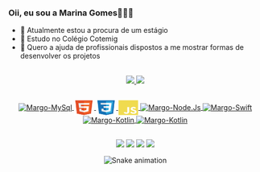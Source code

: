 ### Oii, eu sou a Marina Gomes👩🏽‍💻

- 🔭 Atualmente estou a procura de um estágio
- 🌱 Estudo no Colégio Cotemig
- 🤔 Quero a ajuda de profissionais dispostos a me mostrar formas de desenvolver os projetos

<br>
<div align="center">
  <a href="https://github.com/Margogongomes">
  <img height="180em" src="https://github-readme-stats.vercel.app/api?username=Margogongomes&show_icons=true&theme=dark&include_all_commits=true&count_private=true"/>
  <img height="130em" src="https://github-readme-stats.vercel.app/api/top-langs/?username=Margogongomes&layout=compact&langs_count=7&theme=dark"/>
</div>

  ##
  
<div align="center">
  <img align="center" alt="Margo-MySql" height="30" width="40" src="https://cdn.jsdelivr.net/gh/devicons/devicon/icons/mysql/mysql-original.svg">
  <img align="center" alt="Margo-HTML" height="30" width="40" src="https://raw.githubusercontent.com/devicons/devicon/master/icons/html5/html5-original.svg">
  <img align="center" alt="Margo-CSS" height="30" width="40" src="https://raw.githubusercontent.com/devicons/devicon/master/icons/css3/css3-original.svg">
  <img align="center" alt="Margo-Js" height="30" width="40" src="https://raw.githubusercontent.com/devicons/devicon/master/icons/javascript/javascript-plain.svg">
  <img align="center" alt="Margo-Node.Js" heigth="30" width="40" src="https://cdn.jsdelivr.net/gh/devicons/devicon/icons/nodejs/nodejs-original.svg">
  <img align="center" alt="Margo-Swift" height="30" width="40" src="https://cdn.jsdelivr.net/gh/devicons/devicon/icons/swift/swift-original.svg">
  <img align="center" alt="Margo-Kotlin" height="30" width="40" src="https://cdn.jsdelivr.net/gh/devicons/devicon/icons/kotlin/kotlin-original.svg">
  <img align="center" alt="Margo-Kotlin" height="30" width="40" src="https://cdn.jsdelivr.net/gh/devicons/devicon/icons/androidstudio/androidstudio-original.svg">
</div>
  
  ##
 
<div align="center"> 
  <a href="https://instagram.com/margongomes" target="_blank"><img src="https://img.shields.io/badge/-Instagram-%23E4405F?style=for-the-badge&logo=instagram&logoColor=white" target="_blank"></a>
 <a href="https://discord.gg/ninagomes#8056" target="_blank"><img src="https://img.shields.io/badge/Discord-7289DA?style=for-the-badge&logo=discord&logoColor=white" target="_blank"></a> 
  <a href = "mailto:margongomes@gmail.com"><img src="https://img.shields.io/badge/-Gmail-%23333?style=for-the-badge&logo=gmail&logoColor=white" target="_blank"></a>
  <a href="https://www.linkedin.com/in/marina-gomes-095523206" target="_blank"><img src="https://img.shields.io/badge/-LinkedIn-%230077B5?style=for-the-badge&logo=linkedin&logoColor=white" target="_blank"></a> 
 
  ![Snake animation](https://github.com/Margogongomes/Margogongomes/blob/output/github-contribution-grid-snake.svg)
 
</div>
